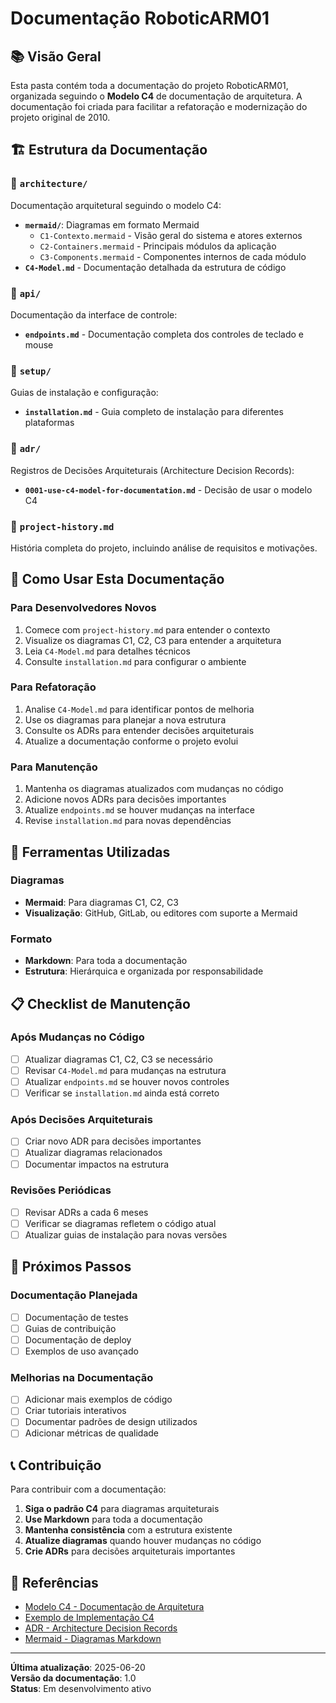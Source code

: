 # Documentação RoboticARM01

## 📚 Visão Geral

Esta pasta contém toda a documentação do projeto RoboticARM01, organizada seguindo o **Modelo C4** de documentação de arquitetura. A documentação foi criada para facilitar a refatoração e modernização do projeto original de 2010.

## 🏗️ Estrutura da Documentação

### 📁 `architecture/`
Documentação arquitetural seguindo o modelo C4:

- **`mermaid/`**: Diagramas em formato Mermaid
  - `C1-Contexto.mermaid` - Visão geral do sistema e atores externos
  - `C2-Containers.mermaid` - Principais módulos da aplicação
  - `C3-Components.mermaid` - Componentes internos de cada módulo
- **`C4-Model.md`** - Documentação detalhada da estrutura de código

### 📁 `api/`
Documentação da interface de controle:

- **`endpoints.md`** - Documentação completa dos controles de teclado e mouse

### 📁 `setup/`
Guias de instalação e configuração:

- **`installation.md`** - Guia completo de instalação para diferentes plataformas

### 📁 `adr/`
Registros de Decisões Arquiteturais (Architecture Decision Records):

- **`0001-use-c4-model-for-documentation.md`** - Decisão de usar o modelo C4

### 📄 `project-history.md`
História completa do projeto, incluindo análise de requisitos e motivações.

## 🎯 Como Usar Esta Documentação

### Para Desenvolvedores Novos
1. Comece com `project-history.md` para entender o contexto
2. Visualize os diagramas C1, C2, C3 para entender a arquitetura
3. Leia `C4-Model.md` para detalhes técnicos
4. Consulte `installation.md` para configurar o ambiente

### Para Refatoração
1. Analise `C4-Model.md` para identificar pontos de melhoria
2. Use os diagramas para planejar a nova estrutura
3. Consulte os ADRs para entender decisões arquiteturais
4. Atualize a documentação conforme o projeto evolui

### Para Manutenção
1. Mantenha os diagramas atualizados com mudanças no código
2. Adicione novos ADRs para decisões importantes
3. Atualize `endpoints.md` se houver mudanças na interface
4. Revise `installation.md` para novas dependências

## 🔧 Ferramentas Utilizadas

### Diagramas
- **Mermaid**: Para diagramas C1, C2, C3
- **Visualização**: GitHub, GitLab, ou editores com suporte a Mermaid

### Formato
- **Markdown**: Para toda a documentação
- **Estrutura**: Hierárquica e organizada por responsabilidade

## 📋 Checklist de Manutenção

### Após Mudanças no Código
- [ ] Atualizar diagramas C1, C2, C3 se necessário
- [ ] Revisar `C4-Model.md` para mudanças na estrutura
- [ ] Atualizar `endpoints.md` se houver novos controles
- [ ] Verificar se `installation.md` ainda está correto

### Após Decisões Arquiteturais
- [ ] Criar novo ADR para decisões importantes
- [ ] Atualizar diagramas relacionados
- [ ] Documentar impactos na estrutura

### Revisões Periódicas
- [ ] Revisar ADRs a cada 6 meses
- [ ] Verificar se diagramas refletem o código atual
- [ ] Atualizar guias de instalação para novas versões

## 🚀 Próximos Passos

### Documentação Planejada
- [ ] Documentação de testes
- [ ] Guias de contribuição
- [ ] Documentação de deploy
- [ ] Exemplos de uso avançado

### Melhorias na Documentação
- [ ] Adicionar mais exemplos de código
- [ ] Criar tutoriais interativos
- [ ] Documentar padrões de design utilizados
- [ ] Adicionar métricas de qualidade

## 📞 Contribuição

Para contribuir com a documentação:

1. **Siga o padrão C4** para diagramas arquiteturais
2. **Use Markdown** para toda a documentação
3. **Mantenha consistência** com a estrutura existente
4. **Atualize diagramas** quando houver mudanças no código
5. **Crie ADRs** para decisões arquiteturais importantes

## 🔗 Referências

- [Modelo C4 - Documentação de Arquitetura](https://c4model.com/)
- [Exemplo de Implementação C4](https://github.com/jciterceros/cadastroalunos)
- [ADR - Architecture Decision Records](https://adr.github.io/)
- [Mermaid - Diagramas Markdown](https://mermaid.js.org/)

---

**Última atualização**: 2025-06-20  
**Versão da documentação**: 1.0  
**Status**: Em desenvolvimento ativo 